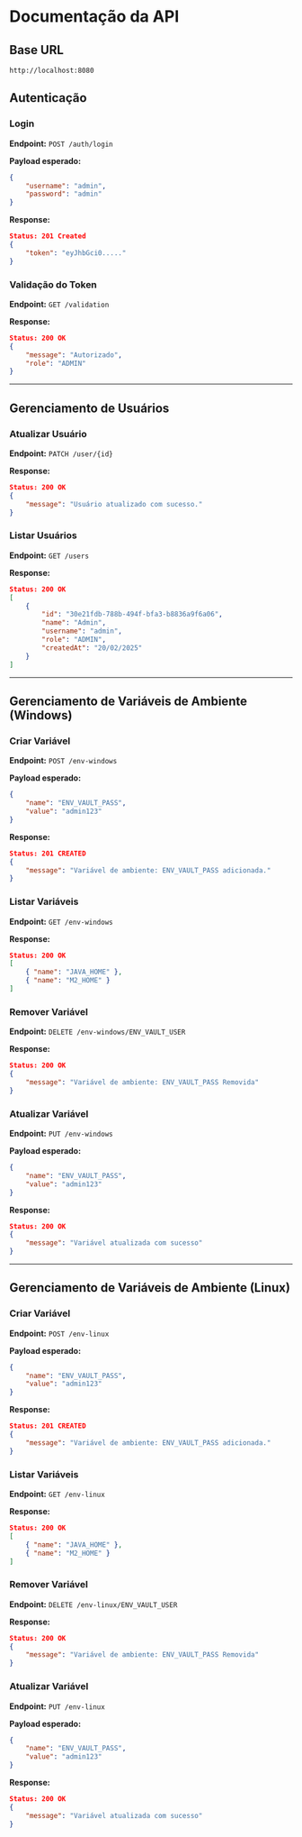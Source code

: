 # Documentação da API

## Base URL
```
http://localhost:8080
```

## Autenticação
### Login
**Endpoint:** `POST /auth/login`

**Payload esperado:**
```json
{
    "username": "admin",
    "password": "admin"
}
```

**Response:**
```json
Status: 201 Created
{
    "token": "eyJhbGci0....."
}
```

### Validação do Token
**Endpoint:** `GET /validation`

**Response:**
```json
Status: 200 OK
{
    "message": "Autorizado",
    "role": "ADMIN"
}
```

---

## Gerenciamento de Usuários

### Atualizar Usuário
**Endpoint:** `PATCH /user/{id}`

**Response:**
```json
Status: 200 OK
{
    "message": "Usuário atualizado com sucesso."
}
```

### Listar Usuários
**Endpoint:** `GET /users`

**Response:**
```json
Status: 200 OK
[
    {
        "id": "30e21fdb-788b-494f-bfa3-b8836a9f6a06",
        "name": "Admin",
        "username": "admin",
        "role": "ADMIN",
        "createdAt": "20/02/2025"
    }
]
```

---

## Gerenciamento de Variáveis de Ambiente (Windows)

### Criar Variável
**Endpoint:** `POST /env-windows`

**Payload esperado:**
```json
{
    "name": "ENV_VAULT_PASS",
    "value": "admin123"
}
```

**Response:**
```json
Status: 201 CREATED
{
    "message": "Variável de ambiente: ENV_VAULT_PASS adicionada."
}
```

### Listar Variáveis
**Endpoint:** `GET /env-windows`

**Response:**
```json
Status: 200 OK
[
    { "name": "JAVA_HOME" },
    { "name": "M2_HOME" }
]
```

### Remover Variável
**Endpoint:** `DELETE /env-windows/ENV_VAULT_USER`

**Response:**
```json
Status: 200 OK
{
    "message": "Variável de ambiente: ENV_VAULT_PASS Removida"
}
```

### Atualizar Variável
**Endpoint:** `PUT /env-windows`

**Payload esperado:**
```json
{
    "name": "ENV_VAULT_PASS",
    "value": "admin123"
}
```

**Response:**
```json
Status: 200 OK
{
    "message": "Variável atualizada com sucesso"
}
```

---

## Gerenciamento de Variáveis de Ambiente (Linux)

### Criar Variável
**Endpoint:** `POST /env-linux`

**Payload esperado:**
```json
{
    "name": "ENV_VAULT_PASS",
    "value": "admin123"
}
```

**Response:**
```json
Status: 201 CREATED
{
    "message": "Variável de ambiente: ENV_VAULT_PASS adicionada."
}
```

### Listar Variáveis
**Endpoint:** `GET /env-linux`

**Response:**
```json
Status: 200 OK
[
    { "name": "JAVA_HOME" },
    { "name": "M2_HOME" }
]
```

### Remover Variável
**Endpoint:** `DELETE /env-linux/ENV_VAULT_USER`

**Response:**
```json
Status: 200 OK
{
    "message": "Variável de ambiente: ENV_VAULT_PASS Removida"
}
```

### Atualizar Variável
**Endpoint:** `PUT /env-linux`

**Payload esperado:**
```json
{
    "name": "ENV_VAULT_PASS",
    "value": "admin123"
}
```

**Response:**
```json
Status: 200 OK
{
    "message": "Variável atualizada com sucesso"
}
```

